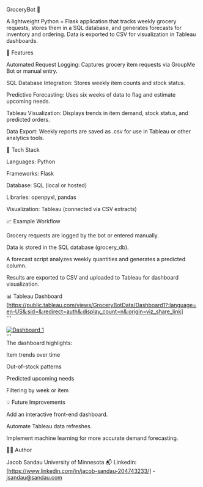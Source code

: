 GroceryBot 🛒

A lightweight Python + Flask application that tracks weekly grocery requests, stores them in a SQL database, and generates forecasts for inventory and ordering. Data is exported to CSV for visualization in Tableau dashboards.

🚀 Features

Automated Request Logging: Captures grocery item requests via GroupMe Bot or manual entry.

SQL Database Integration: Stores weekly item counts and stock status.

Predictive Forecasting: Uses six weeks of data to flag and estimate upcoming needs.

Tableau Visualization: Displays trends in item demand, stock status, and predicted orders.

Data Export: Weekly reports are saved as .csv for use in Tableau or other analytics tools.

🧰 Tech Stack

Languages: Python

Frameworks: Flask

Database: SQL (local or hosted)

Libraries: openpyxl, pandas

Visualization: Tableau (connected via CSV extracts)

📈 Example Workflow

Grocery requests are logged by the bot or entered manually.

Data is stored in the SQL database (grocery_db).

A forecast script analyzes weekly quantities and generates a predicted column.

Results are exported to CSV and uploaded to Tableau for dashboard visualization.

📊 Tableau Dashboard
[https://public.tableau.com/views/GroceryBotData/Dashboard1?:language=en-US&:sid=&:redirect=auth&:display_count=n&:origin=viz_share_link]   
'''<div class='tableauPlaceholder' id='viz1761270711972' style='position: relative'><noscript><a href='#'><img alt='Dashboard 1 ' src='https:&#47;&#47;public.tableau.com&#47;static&#47;images&#47;Gr&#47;GroceryBotData&#47;Dashboard1&#47;1_rss.png' style='border: none' /></a></noscript><object class='tableauViz'  style='display:none;'><param name='host_url' value='https%3A%2F%2Fpublic.tableau.com%2F' /> <param name='embed_code_version' value='3' /> <param name='site_root' value='' /><param name='name' value='GroceryBotData&#47;Dashboard1' /><param name='tabs' value='no' /><param name='toolbar' value='yes' /><param name='static_image' value='https:&#47;&#47;public.tableau.com&#47;static&#47;images&#47;Gr&#47;GroceryBotData&#47;Dashboard1&#47;1.png' /> <param name='animate_transition' value='yes' /><param name='display_static_image' value='yes' /><param name='display_spinner' value='yes' /><param name='display_overlay' value='yes' /><param name='display_count' value='yes' /><param name='language' value='en-US' /></object></div>                <script type='text/javascript'>                    var divElement = document.getElementById('viz1761270711972');                    var vizElement = divElement.getElementsByTagName('object')[0];                    if ( divElement.offsetWidth > 800 ) { vizElement.style.width='1000px';vizElement.style.height='827px';} else if ( divElement.offsetWidth > 500 ) { vizElement.style.width='1000px';vizElement.style.height='827px';} else { vizElement.style.width='100%';vizElement.style.height='1177px';}                     var scriptElement = document.createElement('script');                    scriptElement.src = 'https://public.tableau.com/javascripts/api/viz_v1.js';                    vizElement.parentNode.insertBefore(scriptElement, vizElement);                </script>'''   
The dashboard highlights:

Item trends over time

Out-of-stock patterns

Predicted upcoming needs

Filtering by week or item


💡 Future Improvements

Add an interactive front-end dashboard.

Automate Tableau data refreshes.

Implement machine learning for more accurate demand forecasting.

👨‍💻 Author

Jacob Sandau
University of Minnesota
📬 LinkedIn: [https://www.linkedin.com/in/jacob-sandau-204743233/] - jsandau@sandau.com
